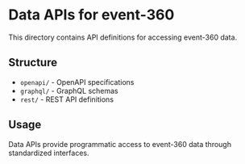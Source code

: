 # Data APIs for event-360

This directory contains API definitions for accessing event-360 data.

## Structure
- `openapi/` - OpenAPI specifications
- `graphql/` - GraphQL schemas
- `rest/` - REST API definitions

## Usage
Data APIs provide programmatic access to event-360 data through standardized interfaces.
